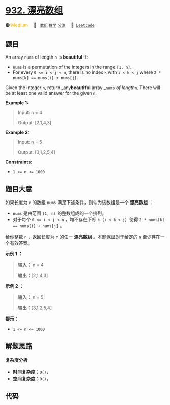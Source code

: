 # [932. 漂亮数组](https://leetcode.com/problems/beautiful-array)

🟠 <font color=#ffb800>Medium</font>&emsp; 🔖&ensp; [`数组`](/leetcode/outline/tag/array.md) [`数学`](/leetcode/outline/tag/math.md) [`分治`](/leetcode/outline/tag/divide-and-conquer.md)&emsp; 🔗&ensp;[`LeetCode`](https://leetcode.com/problems/beautiful-array)


## 题目

An array `nums` of length `n` is **beautiful** if:

  * `nums` is a permutation of the integers in the range `[1, n]`.
  * For every `0 <= i < j < n`, there is no index `k` with `i < k < j` where `2 * nums[k] == nums[i] + nums[j]`.

Given the integer `n`, return _any**beautiful** array _`nums` _of length_`n`.
There will be at least one valid answer for the given `n`.



**Example 1:**

> Input: n = 4
> 
> Output: [2,1,4,3]

**Example 2:**

> Input: n = 5
> 
> Output: [3,1,2,5,4]

**Constraints:**

  * `1 <= n <= 1000`


## 题目大意

如果长度为 `n` 的数组 `nums` 满足下述条件，则认为该数组是一个 **漂亮数组** ：

  * `nums` 是由范围 `[1, n]` 的整数组成的一个排列。
  * 对于每个 `0 <= i < j < n` ，均不存在下标 `k`（`i < k < j`）使得 `2 * nums[k] == nums[i] + nums[j]` 。

给你整数 `n` ，返回长度为 `n` 的任一 **漂亮数组** 。本题保证对于给定的 `n` 至少存在一个有效答案。



**示例 1 ：**

> 
> 
> 
> 
> 
> **输入：** n = 4
> 
> **输出：**[2,1,4,3]
> 
> 

**示例 2 ：**

> 
> 
> 
> 
> 
> **输入：** n = 5
> 
> **输出：**[3,1,2,5,4]
> 
> 



**提示：**

  * `1 <= n <= 1000`




## 解题思路

#### 复杂度分析

- **时间复杂度**：`O()`，
- **空间复杂度**：`O()`，

## 代码

```javascript

```